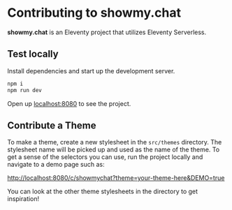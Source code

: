 # Contributing to showmy.chat

**showmy.chat** is an Eleventy project that utilizes Eleventy Serverless.

## Test locally

Install dependencies and start up the development server.

```bash
npm i
npm run dev
```

Open up [localhost:8080](http://localhost:8080) to see the project.

## Contribute a Theme

To make a theme, create a new stylesheet in the `src/themes` directory. The stylesheet name will be picked up and used as the name of the theme. To get a sense of the selectors you can use, run the project locally and navigate to a demo page such as:

<http://localhost:8080/c/showmychat?theme=your-theme-here&DEMO=true>

You can look at the other theme stylesheets in the directory to get inspiration!
